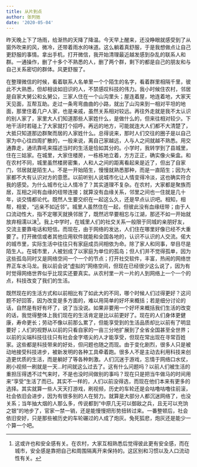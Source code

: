 ```yaml
---
title: 从片到点
author: 张列弛
date: '2020-05-04'
---
```

昨天晚上下了场雨，给渐热的天降了降温。今天早上醒来，还没睁眼就感受到了从窗外吹来的风，微冷，还带着雨水的味道。这么躺着真舒服，于是我想做点让自己更舒服的事情。拿出手机，打开微信，我开始清理最近越发感到杂乱的联系人和群。一通操作，删了十多个不熟悉的人，删了两个群，剩下的都是自己的朋友和与自己关系密切的群体。风更舒服了。   

在整理微信的时候，看着联系人名单里一个个陌生的名字，看着群里相隔千里，彼此不大熟悉，但却相谈如旧识的人，不禁感叹科技的伟力。我小时候住农村，邻居是自家大舅公和幺舅公，三家人住在一个山沟里头；屋连着屋，地连着地，大家天天见面，互帮互助。走过一条弯弯曲曲的小路，就出了山沟来到一相对平坦的地面，那里住着几户人家，也是亲戚，虽然关系相对较远。再往外走就是我不太认识的别人家了，家里大人们知道那些人家姓什么，是做什么的，但来往相对较少。下地干活时若碰上了大家就打个招呼。再远的地方，可能就连大人们都不大清楚了，大抵只知道那边群聚而居的人家姓什么。总得说来，那时人们交往的圈子是以自己家为中心往四周扩散的，一般来说，离自己家越远，人与人之间就越不熟悉。用交通靠走，通讯靠吼来描述当时的生活是恰如其分的。小学时，我转学到了县城里，住在三姑家。在城里，大家住楼房，一栋栋地立着，方方正正，确实像火柴盒。和在农村不同，城里虽然楼房密集，人和人之间的距离看起来是近了，但出了自家门，邻居就是陌生人。不是一开始陌生，慢慢就熟悉那种，而是一直陌生；因为大家都不大有认识对方的意愿。以前听别人说城市化让人情变得冷淡，这也确实符合我的感受。为什么城市化让人情冷了？其实道理不复杂。在农村，大家都是聚族而居，互相之间有血缘的纽带连接；就算没有血缘关系，邻里之间也一住就是几十年，谈交情都论代。既然人生要交织在一起这么久，还是早点认识吧。相知，相帮，相爱，“远亲不如近邻”。城里人虽然住在一起，但彼此没有血缘纽带；由于人口流动性大，指不定哪天就换邻居了，既然迟早要相忘与江湖，那还不如一开始就放弃相濡以沫[^1]。我上中学时，在城里人们的社交关系一般限于同城的亲朋好友，交流主要靠电话和短信。而现在，由于网络的发达，人们住在哪里好像已经不大重要了。打开微信或者其他应用软件就能和全国各地的，认识不认识的人交流。偌大的城市里，实际生活中往往只有家庭成员间相依为命。除了家人和同事，举目尽是陌生人。在城市里，人被划成了以家庭为单位的孤岛；但人们并不觉得孤单，因为这些孤岛同时又是网络空间一个一个的节点；打开社交软件，丰富，热闹的网络世界正车水马龙。我以前会说“虚拟的”网络空间，但现在已经很少这么说了，因为有时觉得网络世界似乎比现实还要真实。从农村里一片一片的人到网络上一个一个的点，科技改变了我们的生活。    

既然现在的生活方式和以前相比有了如此大的不同，哪个时候人们过得更好？这问题不好回答，因为改变是多方面的，难以用简单的好坏来概括；若是细分讨论的话，自然是有好有坏了，说了当没说。如果非要用一个好坏来概括我们生活的改变的话，我觉得整体上我们现在的生活肯定是比以前更好了。现在的人们身体更健康，寿命更长；劳动不像以前那么累了，但能享受到的生活品质却比以前有了明显要好；人们的视野从以前的只看自家的一亩三分地扩展到了全省全国甚至全世界；以前的尖端科技往往只有社会金字塔尖的人才能享受，但现在常出现在寻常百姓家。这些都是科技带来的好处，但问题也随之而现。由于变化剧烈，很多人只是被动地接受科技进步，被新发明的各种工具牵着跑。很多人不是主动去利用科技来创造更优质的生活，而是躺好了等各种刺激。人们沉迷于游戏，忘情于网络口水仗，刷小视频一刷就是一天...时间就这么过去了。这有什么问题吗？以前人们被生活的重担压得透不过气来时，不是也没时间做别的事吗？现在只是把当牛做马的时间用来“享受”生活了而已。其实不一样的，人们以前没得选，而现在他们本来有更多的选择。其实就算一些人天天打游戏，刷视频，历史的车轮还是会咕噜咕噜往前滚，社会依旧会进步，因为有很多别的人在努力。就算是大部分人都沉迷网络了，也没关系；当年抽大烟的人那么多，传说都到“中原几无可以御敌之兵，且无可以充饷之银”的地步了，官家一禁一销，还是能慢慢把形势扭转过来。一番整顿后，社会依旧安好，只是那些被历史的车轮碾过的人成了炮灰。兔死狐悲，炮灰还是能少一个算一个吧。     

[^1]: 这或许也和安全感有关。在农村，大家互相熟悉后觉得彼此更有安全感，而在城市，安全感是靠把自己和周围隔离开来保持的。这区别和习惯以及人口流动性有关。








